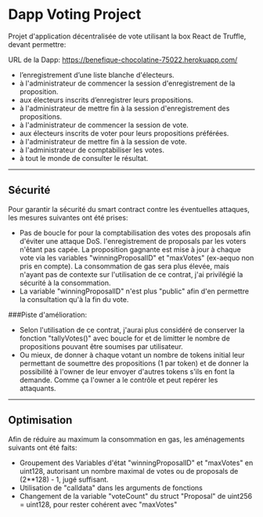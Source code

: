 # Dapp Voting Project

Projet d'application décentralisée de vote utilisant la box React de Truffle, devant permettre:

URL de la Dapp: https://benefique-chocolatine-75022.herokuapp.com/

- l’enregistrement d’une liste blanche d'électeurs.
- à l'administrateur de commencer la session d'enregistrement de la proposition.
- aux électeurs inscrits d’enregistrer leurs propositions.
- à l'administrateur de mettre fin à la session d'enregistrement des propositions.
- à l'administrateur de commencer la session de vote.
- aux électeurs inscrits de voter pour leurs propositions préférées.
- à l'administrateur de mettre fin à la session de vote.
- à l'administrateur de comptabiliser les votes.
- à tout le monde de consulter le résultat.
---
## Sécurité

Pour garantir la sécurité du smart contract contre les éventuelles attaques, les mesures suivantes ont été prises:

- Pas de boucle for pour la comptabilisation des votes des proposals afin d'éviter une attaque DoS. 
l'enregistrement de proposals par les voters n'êtant pas capée. La proposition gagnante est mise à jour à chaque vote via les variables "winningProposalID" et "maxVotes" (ex-aequo non pris en compte).
La consommation de gas sera plus élevée, mais n'ayant pas de contexte sur l'utilisation de ce contrat, j'ai privilégié la sécurité à la consommation.
- La variable "winningProposalID" n'est plus "public" afin d'en permettre la consultation qu'à la fin du vote.

###Piste d'amélioration: 
- Selon l'utilisation de ce contrat, j'aurai plus considéré de conserver la fonction "tallyVotes()" avec boucle for et de  limitter le nombre de propositions pouvant être soumises par utilisateur.
- Ou mieux, de donner à chaque votant un nombre de tokens initial leur permettant de soumettre des propositions (1 par token) et de donner la possibilité à l'owner de leur envoyer d'autres tokens s'ils en font la demande. Comme ça l'owner a le contrôle et peut repérer les attaquants.

---

## Optimisation

Afin de réduire au maximum la consommation en gas, les aménagements suivants ont été faits:

- Groupement des Variables d'état "winningProposalID" et "maxVotes" en uint128, autorisant un nombre maximal de votes ou de proposals de (2**128) - 1, jugé suffisant.
- Utilisation de "calldata" dans les arguments de fonctions
- Changement de la variable "voteCount" du struct "Proposal" de uint256 = uint128, pour rester cohérent avec "maxVotes"

